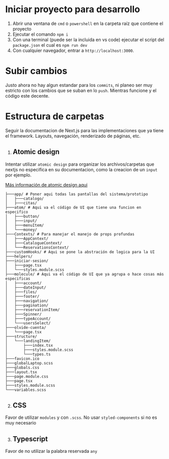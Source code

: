 # Iniciar proyecto para desarrollo
1. Abrir una ventana de `cmd` o `powershell` en la carpeta raíz que contiene el proyecto
2. Ejecutar el comando `npm i`
3. Con una terminal (puede ser la incluida en vs code) ejecutar el script del `package.json` el cual es `npm run dev`
4. Con cualquier navegador, entrar a `http://localhost:3000`.

# Subir cambios
Justo ahora no hay algun estandar para los `commits`, ni planeo ser muy estricto con los cambios que se suban en lo `push`. Mientras funcione y el código este decente.

# Estructura de carpetas
Seguir la documentacion de Next.js para las implementaciones que ya tiene el framework. Layouts, navegación, renderizado de páginas, etc.

1. ## Atomic design
Intentar utilizar `atomic design` para organizar los archivos/carpetas que nextjs no especifica en su documentacion, como la creacion de un `input` por ejemplo.

[Más información de atomic design aqui](https://www.uifrommars.com/atomic-design-ventajas/)

```
├───app/ # Poner aqui todas las pantallas del sistema/prototipo
│   ├───catalogo/
│   ├───citas/
├───atom/ # Aqui va el código de UI que tiene una funcion en especifico
│   ├───button/
│   ├───input/
│   ├───menuItem/
│   └───money/
├───Contexts/ # Para manejar el manejo de props profundas
│   ├───AppContext/
│   ├───CatalogueContext/
│   └───ReservationsContext/
├───customHooks/ # Aqui se pone la abstración de logica para la UI
├───helpers/
├───iniciar-sesion/
│   ├───page.tsx
│   └───styles.module.scss
├───molecule/ # Aqui va el código de UI que ya agrupa o hace cosas más especificas
│   ├───account/
│   ├───dateInput/
│   ├───files/
│   ├───footer/
│   ├───navigation/
│   ├───pagination/
│   ├───reservationItem/
│   ├───Spinner/
│   ├───typeAccount/
│   └───usersSelect/
├───olvide-cuenta/
│   └───page.tsx
├───structure/
│   └───landingItem/
│       ├───index.tsx
│       ├───styles.module.scss
│       └───types.ts
├───favicon.ico
├───globalLaptop.scss
├───globals.css
├───layout.tsx
├───page.module.css
├───page.tsx
├───styles.module.scss
└───variables.scss
```

2. ## CSS
Favor de utilizar `modules` y con `.scss`. No usar `styled-components` si no es muy necesario

3. ## Typescript
Favor de no utilizar la palabra reservada `any`